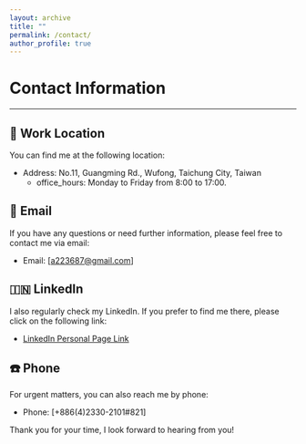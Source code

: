 ```yaml
---
layout: archive
title: ""
permalink: /contact/
author_profile: true
---
```


# Contact Information
______________________



## 🏢 Work Location

You can find me at the following location:

* Address: No.11, Guangming Rd., Wufong, Taichung City, Taiwan
  - office_hours: Monday to Friday from 8:00 to 17:00.

## 📧 Email

If you have any questions or need further information, please feel free to contact me via email:

* Email: [a223687@gmail.com]

##  🇮🇳 LinkedIn

I also regularly check my LinkedIn. If you prefer to find me there, please click on the following link:

* [LinkedIn Personal Page Link](linkedin.com/in/yiting-xiao)

## ☎️ Phone

For urgent matters, you can also reach me by phone:

* Phone: [+886(4)2330-2101#821]

Thank you for your time, I look forward to hearing from you!





     
  